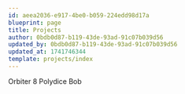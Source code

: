 ```yaml
---
id: aeea2036-e917-4be0-b059-224edd98d17a
blueprint: page
title: Projects
author: 0bdb0d87-b119-43de-93ad-91c07b039d56
updated_by: 0bdb0d87-b119-43de-93ad-91c07b039d56
updated_at: 1741746344
template: projects/index
---
```

Orbiter 8
Polydice
Bob